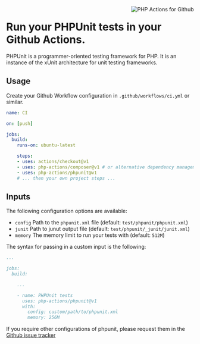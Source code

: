 <img src="http://52.48.57.141/php-actions.png" align="right" alt="PHP Actions for Github" />

Run your PHPUnit tests in your Github Actions.
==============================================

PHPUnit is a programmer-oriented testing framework for PHP.
It is an instance of the xUnit architecture for unit testing frameworks.

Usage
-----

Create your Github Workflow configuration in `.github/workflows/ci.yml` or similar.

```yaml
name: CI

on: [push]

jobs:
  build:
    runs-on: ubuntu-latest

    steps:
    - uses: actions/checkout@v1
    - uses: php-actions/composer@v1 # or alternative dependency management
    - uses: php-actions/phpunit@v1
    # ... then your own project steps ...
```

Inputs
------

The following configuration options are available:

+ `config` Path to the `phpunit.xml` file (default: `test/phpunit/phpunit.xml`)
+ `junit` Path to junut output file (default: `test/phpunit/_junit/junit.xml`)
+ `memory` The memory limit to run your tests with (default: `512M`)

The syntax for passing in a custom input is the following:

```yaml
...

jobs:
  build:

    ...

    - name: PHPUnit tests
      uses: php-actions/phpunit@v1
      with:
        config: custom/path/to/phpunit.xml
        memory: 256M
```

If you require other configurations of phpunit, please request them in the [Github issue tracker](https://github.com/php-actions/phpunit/issues)
